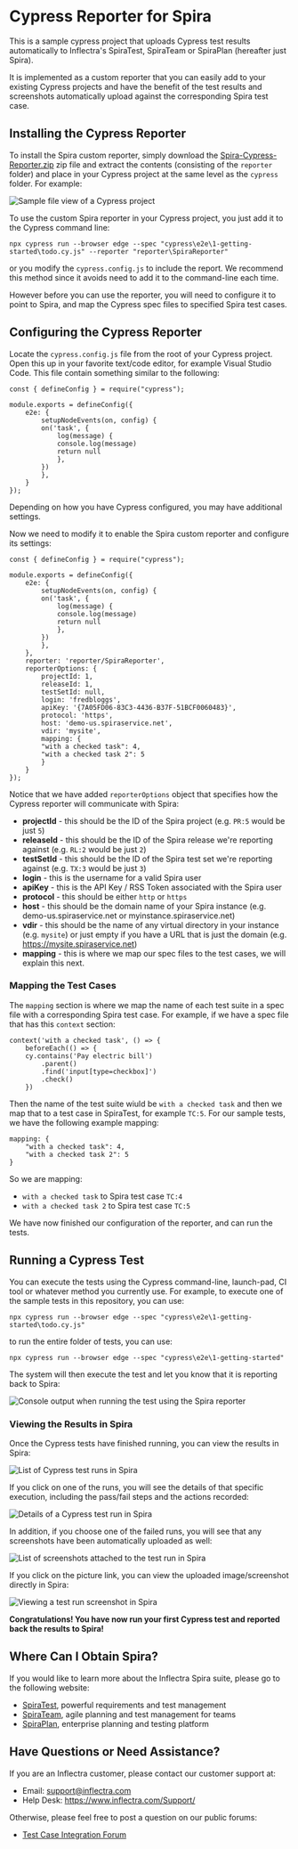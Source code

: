 # Cypress Reporter for Spira
This is a sample cypress project that uploads Cypress test results automatically to Inflectra's SpiraTest, SpiraTeam or SpiraPlan (hereafter just Spira).

It is implemented as a custom reporter that you can easily add to your existing Cypress projects and have the benefit of the test results and screenshots automatically upload against the corresponding Spira test case.

## Installing the Cypress Reporter
To install the Spira custom reporter, simply download the [Spira-Cypress-Reporter.zip](https://github.com/Inflectra/cypress-sample/raw/main/Spira-Cypress-Reporter.zip) zip file and extract the contents (consisting of the `reporter` folder) and place in your Cypress project at the same level as the `cypress` folder. For example:

![Sample file view of a Cypress project](img/spira-reporter-1.png)

To use the custom Spira reporter in your Cypress project, you just add it to the Cypress command line:

    npx cypress run --browser edge --spec "cypress\e2e\1-getting-started\todo.cy.js" --reporter "reporter\SpiraReporter"

or you modify the `cypress.config.js` to include the report. We recommend this method since it avoids need to add it to the command-line each time.

However before you can use the reporter, you will need to configure it to point to Spira, and map the Cypress spec files to specified Spira test cases.

## Configuring the Cypress Reporter
Locate the `cypress.config.js` file from the root of your Cypress project. Open this up in your favorite text/code editor, for example Visual Studio Code. This file contain something similar to the following:

    const { defineConfig } = require("cypress");

    module.exports = defineConfig({
        e2e: {
            setupNodeEvents(on, config) {
            on('task', { 
                log(message) {
                console.log(message)
                return null
                },
            })
            },
        }
    });

Depending on how you have Cypress configured, you may have additional settings.

Now we need to modify it to enable the Spira custom reporter and configure its settings:

    const { defineConfig } = require("cypress");

    module.exports = defineConfig({
        e2e: {
            setupNodeEvents(on, config) {
            on('task', { 
                log(message) {
                console.log(message)
                return null
                },
            })
            },
        },
        reporter: 'reporter/SpiraReporter',
        reporterOptions: {
            projectId: 1,
            releaseId: 1,
            testSetId: null,
            login: 'fredbloggs',
            apiKey: '{7A05FD06-83C3-4436-B37F-51BCF0060483}',
            protocol: 'https',
            host: 'demo-us.spiraservice.net',
            vdir: 'mysite',
            mapping: {
            "with a checked task": 4,
            "with a checked task 2": 5
            }
        }
    });

Notice that we have added `reporterOptions` object that specifies how the Cypress reporter will communicate with Spira:

- **projectId** - this should be the ID of the Spira project (e.g. `PR:5` would be just `5`)
- **releaseId** - this should be the ID of the Spira release we're reporting against (e.g. `RL:2` would be just `2`)
- **testSetId** - this should be the ID of the Spira test set we're reporting against (e.g. `TX:3` would be just `3`)
- **login** - this is the username for a valid Spira user
- **apiKey** - this is the API Key / RSS Token associated with the Spira user
- **protocol** - this should be either `http` or `https`
- **host** - this should be the domain name of your Spira instance (e.g. demo-us.spiraservice.net or myinstance.spiraservice.net)
- **vdir** - this should be the name of any virtual directory in your instance (e.g. `mysite`) or just empty if you have a URL that is just the domain (e.g. https://mysite.spiraservice.net)
- **mapping**  - this is where we map our spec files to the test cases, we will explain this next.

### Mapping the Test Cases

The `mapping` section is where we map the name of each test suite in a spec file with a corresponding Spira test case. For example, if we have a spec file that has this `context` section:

    context('with a checked task', () => {
        beforeEach(() => {
        cy.contains('Pay electric bill')
            .parent()
            .find('input[type=checkbox]')
            .check()
        })

Then the name of the test suite wiuld be `with a checked task` and then we map that to a test case in SpiraTest, for example `TC:5`. For our sample tests, we have the following example mapping:

    mapping: {
        "with a checked task": 4,
        "with a checked task 2": 5
    }

So we are mapping:
- `with a checked task` to Spira test case `TC:4`
- `with a checked task 2` to Spira test case `TC:5`

We have now finished our configuration of the reporter, and can run the tests.

## Running a Cypress Test
You can execute the tests using the Cypress command-line, launch-pad, CI tool or whatever method you currently use. For example, to execute one of the sample tests in this repository, you can use:

    npx cypress run --browser edge --spec "cypress\e2e\1-getting-started\todo.cy.js"

to run the entire folder of tests, you can use:

    npx cypress run --browser edge --spec "cypress\e2e\1-getting-started"

The system will then execute the test and let you know that it is reporting back to Spira:

![Console output when running the test using the Spira reporter](img/spira-reporter-2.png)

### Viewing the Results in Spira

Once the Cypress tests have finished running, you can view the results in Spira:

![List of Cypress test runs in Spira](img/spira-reporter-3.png)

If you click on one of the runs, you will see the details of that specific execution, including the pass/fail steps and the actions recorded:

![Details of a Cypress test run in Spira](img/spira-reporter-4.png)

In addition, if you choose one of the failed runs, you will see that any screenshots have been automatically uploaded as well:

![List of screenshots attached to the test run in Spira](img/spira-reporter-5.png)

If you click on the picture link, you can view the uploaded image/screenshot directly in Spira:

![Viewing a test run screenshot in Spira](img/spira-reporter-6.png)

**Congratulations! You have now run your first Cypress test and reported back the results to Spira!**

## Where Can I Obtain Spira?

If you would like to learn more about the Inflectra Spira suite, please go to the following website:
- [SpiraTest](https://www.inflectra.com/SpiraTest/), powerful requirements and test management
- [SpiraTeam](https://www.inflectra.com/SpiraTeam/), agile planning and test management for teams
- [SpiraPlan](https://www.inflectra.com/SpiraPlan/), enterprise planning and testing platform

## Have Questions or Need Assistance?
If you are an Inflectra customer, please contact our customer support at:
- Email: support@inflectra.com
- Help Desk: https://www.inflectra.com/Support/

Otherwise, please feel free to post a question on our public forums:
- [Test Case Integration Forum](https://www.inflectra.com/Support/Forum/integrations/unit-testing/List.aspx)
